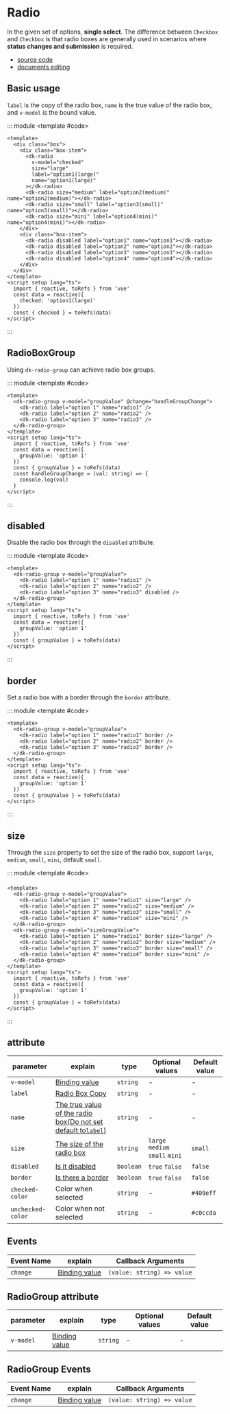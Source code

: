 # Radio

In the given set of options, **single select**. The difference between `Checkbox` and `Checkbox` is that radio boxes are generally used in scenarios where **status changes and submission** is required.

- [source code](https://github.com/dk-plus-ui/dk-plus-ui/tree/master/packages/components/radio)
- [documents editing](https://github.com/dk-plus-ui/dk-plus-ui/blob/master/docs/en/components/radio.md)

## <a id='Basicusage'>Basic usage</a>

`label` is the copy of the radio box, `name` is the true value of the radio box, and `v-model` is the bound value.

::: module
<template #code>

<div class='box'>
  <div class='box-item'>
    <dk-radio v-model='checked' size='large' label='option1(large)' name='option1(large)'></dk-radio>
    <dk-radio size='medium' label='option2(medium)' name='option2(medium)'></dk-radio>
    <dk-radio size='small' label='option3(small)' name='option3(small)'></dk-radio>
    <dk-radio size='mini' label='option4(mini)' name='option4(mini)'></dk-radio>
  </div>
  <div class='box-item'>
    <dk-radio disabled label='option1' name='option1'></dk-radio>
    <dk-radio disabled label='option2' name='option2'></dk-radio>
    <dk-radio disabled label='option3' name='option3'></dk-radio>
    <dk-radio disabled label='option4' name='option4'></dk-radio>
  </div>
</div>
</template>

```vue
<template>
  <div class="box">
    <div class="box-item">
      <dk-radio
        v-model="checked"
        size="large"
        label="option1(large)"
        name="option1(large)"
      ></dk-radio>
      <dk-radio size="medium" label="option2(medium)" name="option2(medium)"></dk-radio>
      <dk-radio size="small" label="option3(small)" name="option3(small)"></dk-radio>
      <dk-radio size="mini" label="option4(mini)" name="option4(mini)"></dk-radio>
    </div>
    <div class="box-item">
      <dk-radio disabled label="option1" name="option1"></dk-radio>
      <dk-radio disabled label="option2" name="option2"></dk-radio>
      <dk-radio disabled label="option3" name="option3"></dk-radio>
      <dk-radio disabled label="option4" name="option4"></dk-radio>
    </div>
  </div>
</template>
<script setup lang="ts">
  import { reactive, toRefs } from 'vue'
  const data = reactive({
    checked: 'option1(large)'
  })
  const { checked } = toRefs(data)
</script>
```

:::

## <a id='Radio-Box-Group'>RadioBoxGroup</a>

Using `dk-radio-group` can achieve radio box groups.

::: module
<template #code>
<dk-radio-group v-model="groupValue">
<dk-radio label="option 1" name="radio1" />
<dk-radio label="option 2" name="radio2" />
<dk-radio label="option 3" name="radio3" />
</dk-radio-group>
</template>

```vue
<template>
  <dk-radio-group v-model="groupValue" @change="handleGroupChange">
    <dk-radio label="option 1" name="radio1" />
    <dk-radio label="option 2" name="radio2" />
    <dk-radio label="option 3" name="radio3" />
  </dk-radio-group>
</template>
<script setup lang="ts">
  import { reactive, toRefs } from 'vue'
  const data = reactive({
    groupValue: 'option 1'
  })
  const { groupValue } = toRefs(data)
  const handleGroupChange = (val: string) => {
    console.log(val)
  }
</script>
```

:::

## <a id='disabled'>disabled</a>

Disable the radio box through the `disabled` attribute.

::: module
<template #code>
<dk-radio-group v-model="disabledGroupValue">
<dk-radio label="option 1" name="radio1" />
<dk-radio label="option 2" name="radio2" />
<dk-radio label="option 3" name="radio3" disabled />
</dk-radio-group>
</template>

```vue
<template>
  <dk-radio-group v-model="groupValue">
    <dk-radio label="option 1" name="radio1" />
    <dk-radio label="option 2" name="radio2" />
    <dk-radio label="option 3" name="radio3" disabled />
  </dk-radio-group>
</template>
<script setup lang="ts">
  import { reactive, toRefs } from 'vue'
  const data = reactive({
    groupValue: 'option 1'
  })
  const { groupValue } = toRefs(data)
</script>
```

:::

## <a id='border'>border</a>

Set a radio box with a border through the `border` attribute.

::: module
<template #code>
<dk-radio-group v-model="borderGroupValue">
<dk-radio label="option 1" name="radio1" border />
<dk-radio label="option 2" name="radio2" border />
<dk-radio label="option 3" name="radio3" border />
</dk-radio-group>
</template>

```vue
<template>
  <dk-radio-group v-model="groupValue">
    <dk-radio label="option 1" name="radio1" border />
    <dk-radio label="option 2" name="radio2" border />
    <dk-radio label="option 3" name="radio3" border />
  </dk-radio-group>
</template>
<script setup lang="ts">
  import { reactive, toRefs } from 'vue'
  const data = reactive({
    groupValue: 'option 1'
  })
  const { groupValue } = toRefs(data)
</script>
```

:::

## <a id='size'>size</a>

Through the `size` property to set the size of the radio box, support `large`, `medium`, `small`, `mini`, default `small`.

::: module
<template #code>
<dk-radio-group v-model="sizeGroupValue">
<dk-radio label="option 1" name="radio1" size="large" />
<dk-radio label="option 2" name="radio2" size="medium" />
<dk-radio label="option 3" name="radio3" size="small" />
<dk-radio label="option 4" name="radio4" size="mini" />
</dk-radio-group>

<div style='margin-top: 20px'></div>
<dk-radio-group v-model="sizeGroupValue">
<dk-radio label="option 1" name="radio1" border size="large" />
<dk-radio label="option 2" name="radio2" border size="medium" />
<dk-radio label="option 3" name="radio3" border size="small" />
<dk-radio label="option 4" name="radio4" border size="mini" />
</dk-radio-group>
</template>

```vue
<template>
  <dk-radio-group v-model="groupValue">
    <dk-radio label="option 1" name="radio1" size="large" />
    <dk-radio label="option 2" name="radio2" size="medium" />
    <dk-radio label="option 3" name="radio3" size="small" />
    <dk-radio label="option 4" name="radio4" size="mini" />
  </dk-radio-group>
  <dk-radio-group v-model="sizeGroupValue">
    <dk-radio label="option 1" name="radio1" border size="large" />
    <dk-radio label="option 2" name="radio2" border size="medium" />
    <dk-radio label="option 3" name="radio3" border size="small" />
    <dk-radio label="option 4" name="radio4" border size="mini" />
  </dk-radio-group>
</template>
<script setup lang="ts">
  import { reactive, toRefs } from 'vue'
  const data = reactive({
    groupValue: 'option 1'
  })
  const { groupValue } = toRefs(data)
</script>
```

:::

## <a id='attribute'>attribute</a>

| parameter         | explain                                                                      | type      | Optional values                 | Default value |
| ----------------- | ---------------------------------------------------------------------------- | --------- | ------------------------------- | ------------- |
| `v-model`         | [Binding value](#Basicusage)                                                 | `string`  | -                               | -             |
| `label`           | [Radio Box Copy](#Basicusage)                                                | `string`  | -                               | -             |
| `name`            | [The true value of the radio box(Do not set default to`label`)](#Basicusage) | `string`  | -                               | -             |
| `size`            | [The size of the radio box](#size)                                           | `string`  | `large` `medium` `small` `mini` | `small`       |
| `disabled`        | [Is it disabled](#disabled)                                                  | `boolean` | `true` `false`                  | `false`       |
| `border`          | [Is there a border](#border)                                                 | `boolean` | `true` `false`                  | `false`       |
| `checked-color`   | Color when selected                                                          | `string`  | -                               | `#409eff`     |
| `unchecked-color` | Color when not selected                                                      | `string`  | -                               | `#c0ccda`     |

## <a id='Events'>Events</a>

| Event Name | explain                      | Callback Arguments         |
| ---------- | ---------------------------- | -------------------------- |
| `change`   | [Binding value](#Basicusage) | `(value: string) => value` |

## <a id='RadioGroupAttribute'>RadioGroup attribute</a>

| parameter | explain                           | type     | Optional values | Default value |
| --------- | --------------------------------- | -------- | --------------- | ------------- |
| `v-model` | [Binding value](#Radio-Box-Group) | `string` | -               | -             |

## <a id='RadioGroupEvents'>RadioGroup Events</a>

| Event Name | explain                           | Callback Arguments         |
| ---------- | --------------------------------- | -------------------------- |
| `change`   | [Binding value](#Radio-Box-Group) | `(value: string) => value` |

<script setup lang="ts">
  import { reactive, toRefs } from 'vue'
  const data = reactive({
    checked: 'option1(large)',
    groupValue: 'option 1',
    disabledGroupValue: 'option 1',
    borderGroupValue: 'option 1',
    sizeGroupValue: 'option 1'
  })
  const { checked, groupValue, disabledGroupValue, borderGroupValue, sizeGroupValue } = toRefs(data)
</script>
